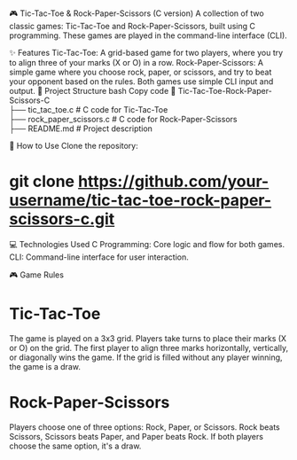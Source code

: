🎮 Tic-Tac-Toe & Rock-Paper-Scissors (C version)
A collection of two classic games: Tic-Tac-Toe and Rock-Paper-Scissors, built using C programming. These games are played in the command-line interface (CLI).

✨ Features
Tic-Tac-Toe: A grid-based game for two players, where you try to align three of your marks (X or O) in a row.
Rock-Paper-Scissors: A simple game where you choose rock, paper, or scissors, and try to beat your opponent based on the rules.
Both games use simple CLI input and output.
📂 Project Structure
bash
Copy code
📁 Tic-Tac-Toe-Rock-Paper-Scissors-C  
├── tic_tac_toe.c         # C code for Tic-Tac-Toe  
├── rock_paper_scissors.c  # C code for Rock-Paper-Scissors  
├── README.md              # Project description  

🚀   How to Use
Clone the repository:
# git clone https://github.com/your-username/tic-tac-toe-rock-paper-scissors-c.git 

💻 Technologies Used
C Programming: Core logic and flow for both games.
CLI: Command-line interface for user interaction.

🎮 Game Rules
# Tic-Tac-Toe
The game is played on a 3x3 grid.
Players take turns to place their marks (X or O) on the grid.
The first player to align three marks horizontally, vertically, or diagonally wins the game.
If the grid is filled without any player winning, the game is a draw.

# Rock-Paper-Scissors
Players choose one of three options: Rock, Paper, or Scissors.
Rock beats Scissors, Scissors beats Paper, and Paper beats Rock.
If both players choose the same option, it's a draw.
